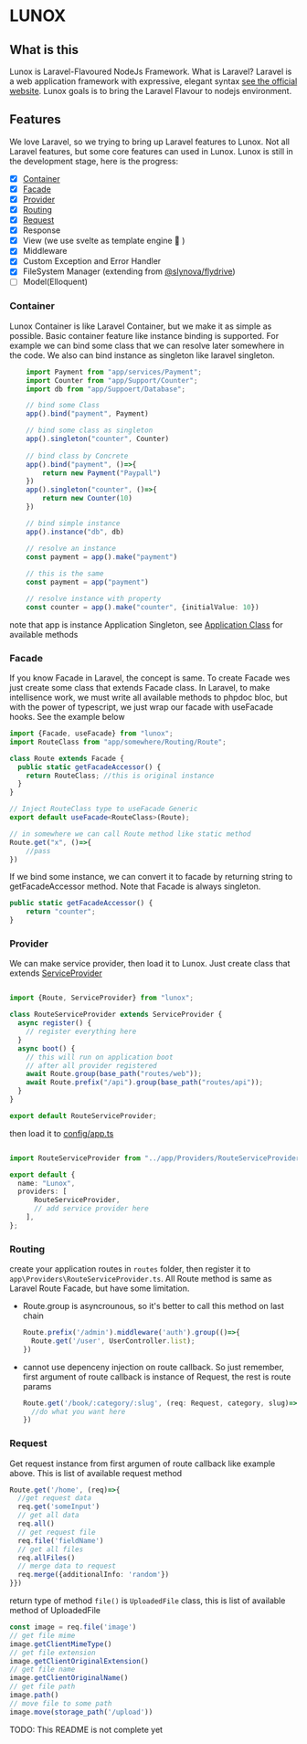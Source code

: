 # LUNOX

## What is this
Lunox is Laravel-Flavoured NodeJs Framework. What is Laravel?
Laravel is a web application framework with expressive, elegant syntax [see the official website](https://laravel.com). Lunox goals is to bring the Laravel Flavour to nodejs environment.

## Features

We love Laravel, so we trying to bring up Laravel features to Lunox. Not all Laravel features, but some core features can used in Lunox. Lunox is still in the development stage, here is the progress:

- [x] [Container](#container)
- [x] [Facade](#facade)
- [x] [Provider](#provider)
- [x] [Routing](#routing)
- [x] [Request](#request)
- [x] Response
- [x] View (we use svelte as template engine :star_struck: )
- [x] Middleware
- [x] Custom Exception and Error Handler
- [x] FileSystem Manager (extending from [@slynova/flydrive](https://github.com/Slynova-Org/flydrive))
- [ ] Model(Elloquent)

### Container
Lunox Container is like Laravel Container, but we make it as simple as possible. Basic container feature like instance binding is supported. For example we can bind some class that we can resolve later somewhere in the code. We also can bind instance as singleton like laravel singleton.
```ts
    import Payment from "app/services/Payment";
    import Counter from "app/Support/Counter";
    import db from "app/Suppoert/Database";

    // bind some Class
    app().bind("payment", Payment)

    // bind some class as singleton
    app().singleton("counter", Counter)
    
    // bind class by Concrete
    app().bind("payment", ()=>{
        return new Payment("Paypall")
    })
    app().singleton("counter", ()=>{
        return new Counter(10)
    })

    // bind simple instance
    app().instance("db", db)

    // resolve an instance
    const payment = app().make("payment")
    
    // this is the same
    const payment = app("payment")

    // resolve instance with property
    const counter = app().make("counter", {initialValue: 10})
```
note that app is instance Application Singleton, see [Application Class](https://github.com/kodepintar/lunox-framework/blob/main/src/Foundation/Application.ts) for available methods

### Facade
If you know Facade in Laravel, the concept is same. To create Facade wes just create some class that extends Facade class. In Laravel, to make intellisence work, we must write all available methods to phpdoc bloc, but with the power of typescript, we just wrap our facade with useFacade hooks. See the example below
```ts
import {Facade, useFacade} from "lunox";
import RouteClass from "app/somewhere/Routing/Route";

class Route extends Facade {
  public static getFacadeAccessor() {
    return RouteClass; //this is original instance
  }
}

// Inject RouteClass type to useFacade Generic
export default useFacade<RouteClass>(Route);

// in somewhere we can call Route method like static method
Route.get("x", ()=>{
    //pass
})

```
If we bind some instance, we can convert it to facade by returning string to getFacadeAccessor method. Note that Facade is always singleton.
```ts
public static getFacadeAccessor() {
    return "counter";
}
```

### Provider
We can make service provider, then load it to Lunox. Just create class that extends [ServiceProvider](https://github.com/kodepintar/lunox-framework/blob/main/src/Support/ServiceProvider.ts)
```ts

import {Route, ServiceProvider} from "lunox";

class RouteServiceProvider extends ServiceProvider {
  async register() {
    // register everything here
  }
  async boot() {
    // this will run on application boot
    // after all provider registered
    await Route.group(base_path("routes/web"));
    await Route.prefix("/api").group(base_path("routes/api"));
  }
}

export default RouteServiceProvider;
```
then load it to [config/app.ts](./config/app.ts)
```ts

import RouteServiceProvider from "../app/Providers/RouteServiceProvider";

export default {
  name: "Lunox",
  providers: [
      RouteServiceProvider, 
      // add service provider here
    ],
};

```

### Routing
create your application routes in `routes` folder, then register it to `app\Providers\RouteServiceProvider.ts`. All Route method is same as Laravel Route Facade, but have some limitation.
- Route.group is asyncrounous, so it's better to call this method on last chain
  ```ts
  Route.prefix('/admin').middleware('auth').group(()=>{
    Route.get('/user', UserController.list);
  })
  ```
- cannot use depenceny injection on route callback. So just remember, first argument of route callback is instance of Request, the rest is route params
  ```ts
  Route.get('/book/:category/:slug', (req: Request, category, slug)=>{
    //do what you want here
  })
  ```

### Request
Get request instance from first argumen of route callback like example above. This is list of available request method
```ts
Route.get('/home', (req)=>{
  //get request data
  req.get('someInput')
  // get all data
  req.all()
  // get request file
  req.file('fieldName')
  // get all files
  req.allFiles()
  // merge data to request
  req.merge({additionalInfo: 'random'})
}})
```
return type of method `file()` is `UploadedFile` class, this is list of available method of UploadedFile
```ts
const image = req.file('image')
// get file mime
image.getClientMimeType()
// get file extension
image.getClientOriginalExtension()
// get file name
image.getClientOriginalName()
// get file path
image.path()
// move file to some path
image.move(storage_path('/upload'))
```
TODO: This README is not complete yet
